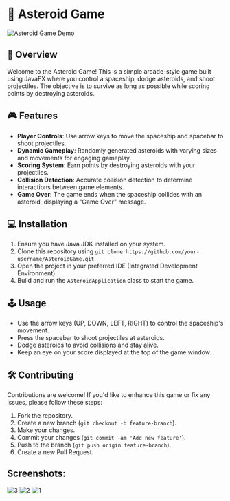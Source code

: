 # 🚀 Asteroid Game

![Asteroid Game Demo](demo.gif)

## 🌌 Overview

Welcome to the Asteroid Game! This is a simple arcade-style game built using JavaFX where you control a spaceship, dodge asteroids, and shoot projectiles. The objective is to survive as long as possible while scoring points by destroying asteroids.

## 🎮 Features

- **Player Controls**: Use arrow keys to move the spaceship and spacebar to shoot projectiles.
- **Dynamic Gameplay**: Randomly generated asteroids with varying sizes and movements for engaging gameplay.
- **Scoring System**: Earn points by destroying asteroids with your projectiles.
- **Collision Detection**: Accurate collision detection to determine interactions between game elements.
- **Game Over**: The game ends when the spaceship collides with an asteroid, displaying a "Game Over" message.

## 💻 Installation

1. Ensure you have Java JDK installed on your system.
2. Clone this repository using `git clone https://github.com/your-username/AsteroidGame.git`.
3. Open the project in your preferred IDE (Integrated Development Environment).
4. Build and run the `AsteroidApplication` class to start the game.

## 🕹️ Usage

- Use the arrow keys (UP, DOWN, LEFT, RIGHT) to control the spaceship's movement.
- Press the spacebar to shoot projectiles at asteroids.
- Dodge asteroids to avoid collisions and stay alive.
- Keep an eye on your score displayed at the top of the game window.

## 🛠️ Contributing

Contributions are welcome! If you'd like to enhance this game or fix any issues, please follow these steps:

1. Fork the repository.
2. Create a new branch (`git checkout -b feature-branch`).
3. Make your changes.
4. Commit your changes (`git commit -am 'Add new feature'`).
5. Push to the branch (`git push origin feature-branch`).
6. Create a new Pull Request.


## Screenshots:
![3](https://github.com/prajwol148/Asteriod_Atari_Game/assets/68413988/86dd7abc-cea0-4d39-a4ae-9dc3ec512e0e)
![2](https://github.com/prajwol148/Asteriod_Atari_Game/assets/68413988/4a2abd32-0da4-4f61-b7ce-db3040e0ef7a)
![1](https://github.com/prajwol148/Asteriod_Atari_Game/assets/68413988/b45ebb06-5821-47f4-8200-1d8206bfb2f5)

